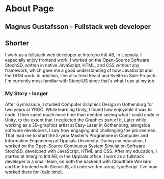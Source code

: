 # About Page

## Magnus Gustafsson - Fullstack web developer

## Shorter

I work as a fullstack web developer at Intergiro Intl AB, in Uppsala. I especially enjoy frontend work. I worked on the Open-Source Software StochSD, written in native JavaScript, HTML, and CSS without any framework, which gave me a good understanding of how JavaScript and the DOM work. In addition, I've also tried React and Svelte in Side-Projects. I'm currently most familiar with StencilJS since that's what I use at my job.

### My Story - longer
After Gymnasium, I studied Computer Graphics Design in Gothenburg for two years at YRGO. While learning Unity, I found how enjoyable it was to code. I then spent much more time than needed seeing what I could code in Unity, to the extent that I neglected the Graphics part of it. Later while working as a 3D-graphics artist at Easy-Laser in Gothenburg, alongside software developers, I saw how engaging and challenging the job seemed. That lead me to start the 5-year Master's Programme in Computer and Information Engineering at Uppsala University. During my education, I worked on the Open-Source Continuous System Simulation Software StochSD, developed with JavaScript, HTML and CSS. After my education, I started at Intergiro Intl AB, in the Uppsala office. I work as a fullstack developer in a small team, on both the backend with Cloudflare Workers and the frontend with StencilJS, all code written using TypeScript.  I've now worked there for {calc time}.

